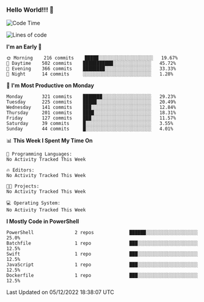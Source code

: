 ### Hello World!!! 👋

<!--
**kekotek/kekotek** is a ✨ _special_ ✨ repository because its `README.md` (this file) appears on your GitHub profile.

Here are some ideas to get you started:

- 🔭 I’m currently working on ...
- 🌱 I’m currently learning ...
- 👯 I’m looking to collaborate on ...
- 🤔 I’m looking for help with ...
- 💬 Ask me about ...
- 📫 How to reach me: ...
- 😄 Pronouns: ...
- ⚡ Fun fact: ...
-->

<!--START_SECTION:waka-->
![Code Time](http://img.shields.io/badge/Code%20Time-361%20hrs%2013%20mins-blue)

![Lines of code](https://img.shields.io/badge/From%20Hello%20World%20I%27ve%20Written-20%20Thousand%20lines%20of%20code-blue)

**I'm an Early 🐤** 

```text
🌞 Morning    216 commits    █████░░░░░░░░░░░░░░░░░░░░   19.67% 
🌆 Daytime    502 commits    ███████████░░░░░░░░░░░░░░   45.72% 
🌃 Evening    366 commits    ████████░░░░░░░░░░░░░░░░░   33.33% 
🌙 Night      14 commits     ░░░░░░░░░░░░░░░░░░░░░░░░░   1.28%

```
📅 **I'm Most Productive on Monday** 

```text
Monday       321 commits    ███████░░░░░░░░░░░░░░░░░░   29.23% 
Tuesday      225 commits    █████░░░░░░░░░░░░░░░░░░░░   20.49% 
Wednesday    141 commits    ███░░░░░░░░░░░░░░░░░░░░░░   12.84% 
Thursday     201 commits    ████░░░░░░░░░░░░░░░░░░░░░   18.31% 
Friday       127 commits    ███░░░░░░░░░░░░░░░░░░░░░░   11.57% 
Saturday     39 commits     █░░░░░░░░░░░░░░░░░░░░░░░░   3.55% 
Sunday       44 commits     █░░░░░░░░░░░░░░░░░░░░░░░░   4.01%

```


📊 **This Week I Spent My Time On** 

```text
💬 Programming Languages: 
No Activity Tracked This Week

🔥 Editors: 
No Activity Tracked This Week

🐱‍💻 Projects: 
No Activity Tracked This Week

💻 Operating System: 
No Activity Tracked This Week

```

**I Mostly Code in PowerShell** 

```text
PowerShell               2 repos             ██████░░░░░░░░░░░░░░░░░░░   25.0% 
Batchfile                1 repo              ███░░░░░░░░░░░░░░░░░░░░░░   12.5% 
Swift                    1 repo              ███░░░░░░░░░░░░░░░░░░░░░░   12.5% 
JavaScript               1 repo              ███░░░░░░░░░░░░░░░░░░░░░░   12.5% 
Dockerfile               1 repo              ███░░░░░░░░░░░░░░░░░░░░░░   12.5%

```



 Last Updated on 05/12/2022 18:38:07 UTC
<!--END_SECTION:waka-->
